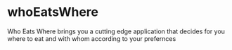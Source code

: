 whoEatsWhere
============

Who Eats Where brings you a cutting edge application that decides for you where to eat and with whom according to your prefernces
